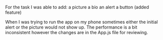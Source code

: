 For the task I was able to add:
a picture
a bio
an alert 
a button (added feature)

When I was trying to run the app on my phone sometimes either the initial alert or the picture would not show up. The performance is a bit inconsistent however the changes are in the App.js file for reviewing.
